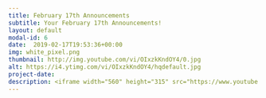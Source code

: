 ```yaml
---
title: February 17th Announcements
subtitle: Your February 17th Announcements!
layout: default
modal-id: 6 
date:  2019-02-17T19:53:36+00:00
img: white_pixel.png
thumbnail: http://img.youtube.com/vi/OIxzkKndOY4/0.jpg
alt: https://i4.ytimg.com/vi/OIxzkKndOY4/hqdefault.jpg
project-date: 
description: <iframe width="560" height="315" src="https://www.youtube.com/embed/OIxzkKndOY4" frameborder="0" allowfullscreen></iframe> 
---
```

